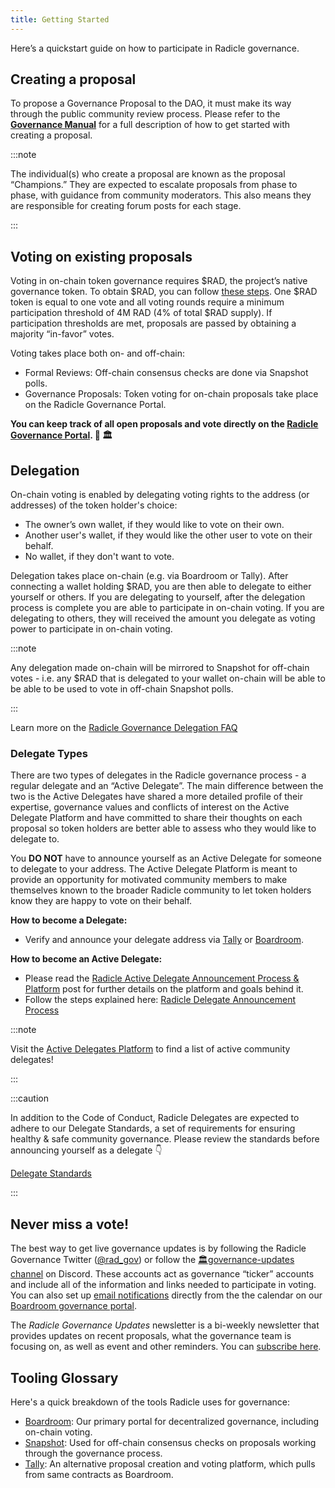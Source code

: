 ```yaml
---
title: Getting Started
---
```


Here’s a quickstart guide on how to participate in Radicle governance.

## Creating a proposal

To propose a Governance Proposal to the DAO, it must make its way through the public community review process. Please
refer to the [**Governance Manual**](manual-overview.md) for a full description of how to get started with creating a
proposal.

:::note

The individual(s) who create a proposal are known as the proposal “Champions.” They are expected to escalate proposals
from phase to phase, with guidance from community moderators. This also means they are responsible for creating forum
posts for each stage.

:::

## Voting on existing proposals

Voting in on-chain token governance requires $RAD, the project’s native governance token. To obtain $RAD, you can follow
[these steps](obtain-rad.md). One $RAD token is equal to one vote and all voting rounds require a minimum participation
threshold of 4M RAD (4% of total $RAD supply). If participation thresholds are met, proposals are passed by obtaining a
majority “in-favor” votes.

Voting takes place both on- and off-chain:

- Formal Reviews: Off-chain consensus checks are done via Snapshot polls.
- Governance Proposals: Token voting for on-chain proposals take place on the Radicle Governance Portal.

**You can keep track of all open proposals and vote directly on the [Radicle Governance
Portal](https://boardroom.io/radicle/overview). 🌱 🏛️**

## Delegation

On-chain voting is enabled by delegating voting rights to the address (or addresses) of the token holder's choice:

- The owner’s own wallet, if they would like to vote on their own.
- Another user's wallet, if they would like the other user to vote on their behalf.
- No wallet, if they don't want to vote.

Delegation takes place on-chain (e.g. via Boardroom or Tally). After connecting a wallet holding $RAD, you are then able
to delegate to either yourself or others. If you are delegating to yourself, after the delegation process is complete
you are able to participate in on-chain voting. If you are delegating to others, they will received the amount you
delegate as voting power to participate in on-chain voting.

:::note

Any delegation made on-chain will be mirrored to Snapshot for off-chain votes - i.e. any $RAD that is delegated to your
wallet on-chain will be able to be able to be used to vote in off-chain Snapshot polls.

:::

Learn more on the [Radicle Governance Delegation FAQ](https://forest-text-046.notion.site/dcdbafa580ba4b77ac3e665139cbad1f)

### Delegate Types

There are two types of delegates in the Radicle governance process - a regular delegate and an “Active Delegate”. The
main difference between the two is the Active Delegates have shared a more detailed profile of their expertise,
governance values and conflicts of interest on the Active Delegate Platform and have committed to share their thoughts
on each proposal so token holders are better able to assess  who they would like to delegate to. 

You **DO NOT** have to announce yourself as an Active Delegate for someone to delegate to your address. The Active
Delegate Platform is meant to provide an opportunity for motivated community members to make themselves known to the
broader Radicle community to let token holders know they are happy to vote on their behalf.

**How to become a Delegate:**

- Verify and announce your delegate address via [Tally](https://www.tally.xyz/gov/radicle) or [Boardroom](https://boardroom.io/radicle/proposals).

**How to become an Active Delegate:**

- Please read the [Radicle Active Delegate Announcement Process &
    Platform](https://radicle.community/t/radicle-active-delegate-announcement-process-platform/2669) post for further
    details on the platform and goals behind it.
- Follow the steps explained here: [Radicle Delegate Announcement
  Process](https://radicle.community/t/radicle-delegate-announcement-process/2668)

:::note

Visit the [Active Delegates
Platform](https://forest-text-046.notion.site/02bd9d2ca1b64e04bc92dc93ff823afb?v=7b05e551acfa44309930774659ca043a) to
find a list of active community delegates!

:::

:::caution

In addition to the Code of Conduct, Radicle Delegates are expected to adhere to our Delegate Standards, a set of
requirements for ensuring healthy & safe community governance. Please review the standards before announcing yourself as
a delegate 👇

[Delegate Standards](https://forest-text-046.notion.site/Delegate-Standards-63d1cbbab92440bca07d1c2eec420a2b)

:::

## Never miss a vote!

The best way to get live governance updates is by following the Radicle Governance Twitter
([@rad_gov](https://twitter.com/rad_gov)) or follow the [🏛️governance-updates channel](https://discord.com/channels/841318878125490186/955793826264514560) on Discord. These accounts act as
governance “ticker” accounts and include all of the information and links needed to participate in voting. You can also
set up [email notifications](https://app.tango.us/app/workflow/Email-Notifications-ac8d8e2eff5746f48ebd17e1f6b2b6ff) directly from the the calendar on our [Boardroom governance portal](https://boardroom.io/radicle/overview). 

The *Radicle Governance Updates* newsletter is a bi-weekly newsletter that provides updates on recent proposals, what
the governance team is focusing on, as well as event and other reminders. You can [subscribe
here](https://bit.ly/3trPqXA).

## Tooling Glossary

Here's a quick breakdown of the tools Radicle uses for governance:

- [Boardroom](https://boardroom.io/radicle/): Our primary portal for decentralized governance, including on-chain
  voting.
- [Snapshot](https://snapshot.org/#/gov.radicle.eth): Used for off-chain consensus checks on proposals working through
  the governance process.
- [Tally](https://www.tally.xyz/gov/eip155:1:0x690e775361AD66D1c4A25d89da9fCd639F5198eD): An alternative proposal
  creation and voting platform, which pulls from same contracts as Boardroom.

